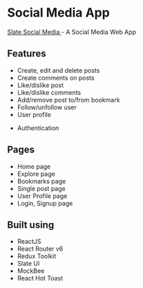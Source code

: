 # Social Media App

[Slate Social Media ](https://slate-social-media.netlify.app/) - A Social Media Web App

## Features

- Create, edit and delete posts
- Create  comments on posts
- Like/dislike post
- Like/dislike comments
- Add/remove post to/from bookmark
- Follow/unfollow user
- User profile
<!-- - Edit User profile -->
<!-- - Search users -->
<!-- - Sort posts -->
- Authentication

## Pages

- Home page
- Explore page
- Bookmarks page
- Single post page
- User Profile page
- Login, Signup page

## Built using

- ReactJS
- React Router v6
- Redux Toolkit
- Slate UI
- MockBee
- React Hot Toast
